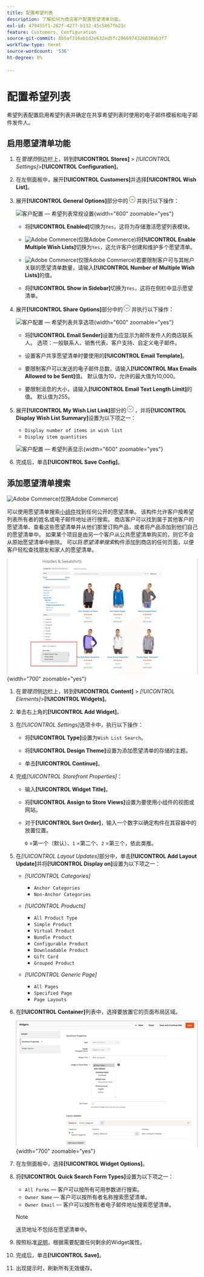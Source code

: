 ```yaml
---
title: 配置希望列表
description: 了解如何为商店客户配置愿望清单功能。
exl-id: 479455f1-282f-4277-b132-45c5867fb21c
feature: Customers, Configuration
source-git-commit: 8b5af316ab1d2e632ed5fc2066974326830ab3f7
workflow-type: tm+mt
source-wordcount: '536'
ht-degree: 0%

---
```


# 配置希望列表

希望列表配置启用希望列表并确定在共享希望列表时使用的电子邮件模板和电子邮件发件人。

## 启用愿望清单功能

1. 在&#x200B;_管理员_&#x200B;侧边栏上，转到&#x200B;**[!UICONTROL Stores]** > _[!UICONTROL Settings]_>**[!UICONTROL Configuration]**。

1. 在左侧面板中，展开&#x200B;**[!UICONTROL Customers]**&#x200B;并选择&#x200B;**[!UICONTROL Wish List]**。

1. 展开&#x200B;**[!UICONTROL General Options]**&#x200B;部分中的![扩展选择器](../assets/icon-display-expand.png)并执行以下操作：

   ![客户配置 — 希望列表常规设置](../configuration-reference/customers/assets/wishlist-general-options.png){width="600" zoomable="yes"}

   - 将&#x200B;**[!UICONTROL Enabled]**&#x200B;切换为`Yes`，这将为存储激活愿望列表模块。

   - ![Adobe Commerce](../assets/adobe-logo.svg)(仅限Adobe Commerce)将&#x200B;**[!UICONTROL Enable Multiple Wish Lists]**&#x200B;切换为`Yes`，这允许客户创建和维护多个愿望清单。

   - ![Adobe Commerce](../assets/adobe-logo.svg)(仅限Adobe Commerce)若要限制客户可与其帐户关联的愿望清单数量，请输入&#x200B;**[!UICONTROL Number of Multiple Wish Lists]**&#x200B;的值。

   - 将&#x200B;**[!UICONTROL Show in Sidebar]**&#x200B;切换为`Yes`，这将在侧栏中显示愿望清单。

1. 展开&#x200B;**[!UICONTROL Share Options]**&#x200B;部分中的![扩展选择器](../assets/icon-display-expand.png)并执行以下操作：

   ![客户配置 — 希望列表共享选项](../configuration-reference/customers/assets/wishlist-share-options.png){width="600" zoomable="yes"}

   - 将&#x200B;**[!UICONTROL Email Sender]**&#x200B;设置为应显示为邮件发件人的商店联系人。 选项：一般联系人、销售代表、客户支持、自定义电子邮件。

   - 设置客户共享愿望清单时要使用的&#x200B;**[!UICONTROL Email Template]**。

   - 要限制客户可以发送的电子邮件总数，请输入&#x200B;**[!UICONTROL Max Emails Allowed to be Sent]**&#x200B;值。 默认值为10，允许的最大值为10,000。

   - 要限制消息的大小，请输入&#x200B;**[!UICONTROL Email Text Length Limit]**&#x200B;的值。 默认值为255。

1. 展开&#x200B;**[!UICONTROL My Wish List Link]**&#x200B;部分的![扩展选择器](../assets/icon-display-expand.png)，并将&#x200B;**[!UICONTROL Display Wish List Summary]**&#x200B;设置为以下项之一：

   - `Display number of items in wish list`
   - `Display item quantities`

   ![客户配置 — 希望列表显示](../configuration-reference/customers/assets/wishlist-my-wishlist-link.png){width="600" zoomable="yes"}

1. 完成后，单击&#x200B;**[!UICONTROL Save Config]**。

## 添加愿望清单搜索

![Adobe Commerce](../assets/adobe-logo.svg)(仅限Adobe Commerce)

可以使用愿望清单搜索[小组件](../content-design/widgets.md)找到任何公开的愿望清单。 该构件允许客户按希望列表所有者的姓名或电子邮件地址进行搜索。 商店客户可以找到属于其他客户的愿望清单、查看这些愿望清单并从他们那里订购产品，或者将产品添加到他们自己的愿望清单中。 如果某个项目是由另一个客户从公共愿望清单购买的，则它不会从原始愿望清单中删除。 可以将&#x200B;_愿望清单搜索_&#x200B;构件添加到商店的任何页面，以便客户轻松查找朋友和家人的愿望清单。

![示例店面 — 希望列表搜索](./assets/storefront-wishlist-search.png){width="700" zoomable="yes"}

1. 在&#x200B;_管理员_&#x200B;侧边栏上，转到&#x200B;**[!UICONTROL Content]** > _[!UICONTROL Elements]_>**[!UICONTROL Widgets]**。

1. 单击右上角的&#x200B;**[!UICONTROL Add Widget]**。

1. 在&#x200B;_[!UICONTROL Settings]_&#x200B;选项卡中，执行以下操作：

   - 将&#x200B;**[!UICONTROL Type]**&#x200B;设置为`Wish List Search`。

   - 将&#x200B;**[!UICONTROL Design Theme]**&#x200B;设置为添加愿望清单的存储的主题。

   - 单击&#x200B;**[!UICONTROL Continue]**。

1. 完成&#x200B;_[!UICONTROL Storefront Properties]_：

   - 输入&#x200B;**[!UICONTROL Widget Title]**。

   - 将&#x200B;**[!UICONTROL Assign to Store Views]**&#x200B;设置为要使用小组件的视图或网站。

   - 对于&#x200B;**[!UICONTROL Sort Order]**，输入一个数字以确定构件在其容器中的放置位置。

     `0` =第一个（默认）、`1` =第二个、`2` =第三个，依此类推。

1. 在&#x200B;_[!UICONTROL Layout Updates]_&#x200B;部分中，单击&#x200B;**[!UICONTROL Add Layout Update]**&#x200B;并将&#x200B;**[!UICONTROL Display on]**&#x200B;设置为以下项之一：

   - _[!UICONTROL Categories]_

      - `Anchor Categories`
      - `Non-Anchor Categories`

   - _[!UICONTROL Products]_

      - `All Product Type`
      - `Simple Product`
      - `Virtual Product`
      - `Bundle Product`
      - `Configurable Product`
      - `Downloadable Product`
      - `Gift Card`
      - `Grouped Product`

   - _[!UICONTROL Generic Page]_

      - `All Pages`
      - `Specified Page`
      - `Page Layouts`

1. 在&#x200B;**[!UICONTROL Container]**&#x200B;列表中，选择要放置它的页面布局区域。

   ![愿望清单搜索小组件 — 布局](./assets/widget-wishlist-search-storefront.png){width="700" zoomable="yes"}

1. 在左侧面板中，选择&#x200B;**[!UICONTROL Widget Options]**。

1. 将&#x200B;**[!UICONTROL Quick Search Form Types]**&#x200B;设置为以下项之一：

   - `All Forms` — 客户可以按所有可用参数进行搜索。
   - `Owner Name` — 客户可以按所有者名称搜索愿望清单。
   - `Owner Email` — 客户可以按所有者电子邮件地址搜索愿望清单。

   >[!NOTE]
   >
   >送货地址不包括在愿望清单中。

1. 按照标准[说明](../content-design/widget-create.md)，根据需要配置任何剩余的Widget属性。

1. 完成后，单击&#x200B;**[!UICONTROL Save]**。

1. 出现提示时，刷新所有无效缓存。
